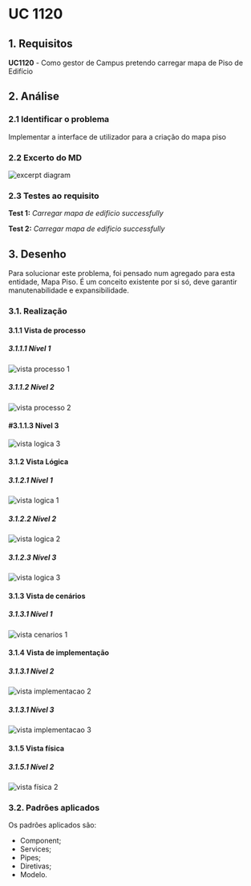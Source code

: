 # UC 1120

## 1. Requisitos

**UC1120** - Como gestor de Campus pretendo carregar mapa de Piso de Edifício

## 2. Análise

### 2.1 Identificar o problema

Implementar a interface de utilizador para a criação do mapa piso



### 2.2 Excerto do MD

![excerpt diagram](ed1120.svg "domain_excerpt_150.svg")

### 2.3 Testes ao requisito

**Test 1:** *Carregar mapa de edificio successfully*

**Test 2:** *Carregar mapa de edificio successfully*

## 3. Desenho

Para solucionar este problema, foi pensado num agregado para esta entidade, Mapa Piso. É um conceito existente por si só, deve garantir manutenabilidade e expansibilidade.

### 3.1. Realização

#### 3.1.1 Vista de processo

##### 3.1.1.1 Nível 1

![vista processo 1](../UC1120/Nivel%201/vp1.svg "Vista processos - nível 1")

##### 3.1.1.2  Nível 2

![vista processo 2](../UC1120/Nivel%202/vp2.svg "Vista processos - nível 2")

#### #3.1.1.3  Nível 3

![vista logica 3](../UC1120/Nivel%203/vp3.svg "Vista processos - nível 3")

#### 3.1.2 Vista Lógica

##### 3.1.2.1 Nível 1

![vista logica 1](/docs/logical_view/sprint2/level1/vl1.svg "Vista lógica - nível 1")

##### 3.1.2.2 Nível 2

![vista logica 2](/docs/logical_view/sprint2/level2/vl2.svg "Vista lógica - nível 2")

##### 3.1.2.3 Nível 3

![vista logica 3](/docs/logical_view/sprint2/level3/vl3.svg "Vista lógica - nível 3")

#### 3.1.3 Vista de cenários

##### 3.1.3.1 Nível 1

![vista cenarios 1](../../../scenario_view/level1/sv1.svg "Vista de cenários - nível 1")

#### 3.1.4 Vista de implementação

##### 3.1.3.1 Nível 2

![vista implementacao 2](/docs/implementation_view/iv2.svg "Vista implementação - nível 2")

##### 3.1.3.1 Nível 3

![vista implementacao 3](/docs/implementation_view/sprint2/iv3.svg "Vista implementação - nível 3")

#### 3.1.5 Vista física

##### 3.1.5.1 Nível 2

![vista física 2](/docs/physical_view/level2/sprint2/vf2.svg "Vista física - nível 2")

### 3.2. Padrões aplicados

Os padrões aplicados são:

- Component;
- Services;
- Pipes;
- Diretivas;
- Modelo.